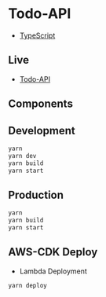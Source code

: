 # Todo-API

* [TypeScript](https://www.typescriptlang.org/)

## Live

- [Todo-API](https://xrtbumqy1m.execute-api.eu-central-1.amazonaws.com/prod/)

## Components

## Development

```bash
yarn
yarn dev
yarn build
yarn start
```

## Production

```bash
yarn
yarn build
yarn start
```

## AWS-CDK Deploy

* Lambda Deployment

```bash
yarn deploy
```